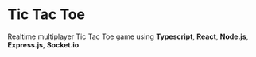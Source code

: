 # Tic Tac Toe

Realtime multiplayer Tic Tac Toe game using **Typescript**, **React**, **Node.js**, **Express.js**, **Socket.io**
